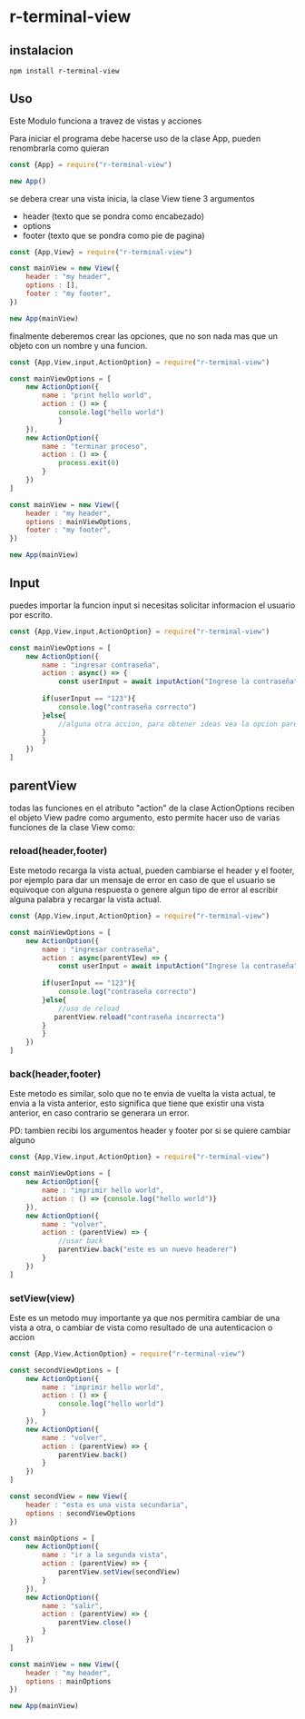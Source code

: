 
# r-terminal-view

## instalacion

```npm install r-terminal-view```

## Uso

Este Modulo funciona a travez de vistas y acciones

Para iniciar el programa debe hacerse uso de la clase App, pueden renombrarla como quieran

```javascript 
const {App} = require("r-terminal-view")

new App()
```

se debera crear una vista inicia, la clase View tiene 3 argumentos
- header (texto que se pondra como encabezado)
- options
- footer (texto que se pondra como pie de pagina)

```javascript
const {App,View} = require("r-terminal-view")

const mainView = new View({
    header : "my header",
    options : [],
    footer : "my footer",
})

new App(mainView)
```

finalmente deberemos crear las opciones, que no son nada mas que un objeto con un nombre y una funcion.

```javascript
const {App,View,input,ActionOption} = require("r-terminal-view")

const mainViewOptions = [
    new ActionOption({
        name : "print hello world",
        action : () => {
            console.log("hello world")
            }
    }),
    new ActionOption({
        name : "terminar proceso",
        action : () => {
            process.exit(0)
        }
    })
]

const mainView = new View({
    header : "my header",
    options : mainViewOptions,
    footer : "my footer",
})

new App(mainView)
```

## Input

puedes importar la funcion input si necesitas solicitar informacion el usuario por escrito.

```javascript
const {App,View,input,ActionOption} = require("r-terminal-view")

const mainViewOptions = [
    new ActionOption({
        name : "ingresar contraseña",
        action : async() => {
            const userInput = await inputAction("Ingrese la contraseña")
        
        if(userInput == "123"){
            console.log("contraseña correcto")
        }else{
            //alguna otra accion, para obtener ideas vea la opcion parentView
        }
        }
    })
]
```


## parentView

todas las funciones en el atributo "action" de la clase ActionOptions reciben el objeto View padre como argumento, esto permite hacer uso de varias funciones de la clase View como:

### reload(header,footer)

Este metodo recarga la vista actual, pueden cambiarse el header y el footer, por ejemplo para dar un mensaje de error en caso de que el usuario se equivoque con alguna respuesta o genere algun tipo de error al escribir alguna palabra y recargar la vista actual.

```javascript
const {App,View,input,ActionOption} = require("r-terminal-view")

const mainViewOptions = [
    new ActionOption({
        name : "ingresar contraseña",
        action : async(parentVIew) => {
            const userInput = await inputAction("Ingrese la contraseña")
        
        if(userInput == "123"){
            console.log("contraseña correcto")
        }else{
            //uso de reload
           parentView.reload("contraseña incorrecta")
        }
        }
    })
]
```

### back(header,footer)

Este metodo es similar, solo que no te envia de vuelta la vista actual, te envia a la vista anterior, esto significa que tiene que existir una vista anterior, en caso contrario se generara un error.

PD: tambien recibi los argumentos header y footer por si se quiere cambiar alguno

```javascript
const {App,View,input,ActionOption} = require("r-terminal-view")

const mainViewOptions = [
    new ActionOption({
        name : "imprimir hello world",
        action : () => {console.log("hello world")}
    }),
    new ActionOption({
        name : "volver",
        action : (parentView) => {
            //usar back
            parentView.back("este es un nuevo headerer")
        }
    })
]
```

### setView(view)

Este es un metodo muy importante ya que nos permitira cambiar de una vista a otra, o cambiar de vista como resultado de una autenticacion o accion

```javascript
const {App,View,ActionOption} = require("r-terminal-view")

const secondViewOptions = [
    new ActionOption({
        name : "imprimir hello world",
        action : () => {
            console.log("hello world")
        }
    }),
    new ActionOption({
        name : "volver",
        action : (parentView) => {
            parentView.back()
        }
    })
]

const secondView = new View({
    header : "esta es una vista secundaria",
    options : secondViewOptions
})

const mainOptions = [
    new ActionOption({
        name : "ir a la segunda vista",
        action : (parentView) => {
            parentView.setView(secondView)
        }
    }),
    new ActionOption({
        name : "salir",
        action : (parentView) => {
            parentView.close()
        }
    })
]

const mainView = new View({
    header : "my header",
    options : mainOptions
})

new App(mainView)
```
